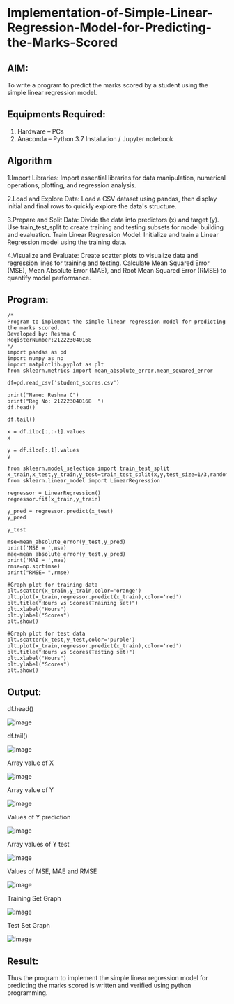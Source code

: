 # Implementation-of-Simple-Linear-Regression-Model-for-Predicting-the-Marks-Scored

## AIM:
To write a program to predict the marks scored by a student using the simple linear regression model.

## Equipments Required:
1. Hardware – PCs
2. Anaconda – Python 3.7 Installation / Jupyter notebook

## Algorithm
1.Import Libraries: Import essential libraries for data manipulation, numerical operations, plotting, and regression analysis.

2.Load and Explore Data: Load a CSV dataset using pandas, then display initial and final rows to quickly explore the data's structure. 

3.Prepare and Split Data: Divide the data into predictors (x) and target (y). Use train_test_split to create training and testing subsets for model building and evaluation.
Train Linear Regression Model: Initialize and train a Linear Regression model using the training data.

4.Visualize and Evaluate: Create scatter plots to visualize data and regression lines for training and testing. Calculate Mean Squared Error (MSE), Mean Absolute Error (MAE), and Root Mean Squared Error (RMSE) to quantify model performance.
## Program:
```
/*
Program to implement the simple linear regression model for predicting the marks scored.
Developed by: Reshma C
RegisterNumber:212223040168  
*/
import pandas as pd
import numpy as np
import matplotlib.pyplot as plt
from sklearn.metrics import mean_absolute_error,mean_squared_error

df=pd.read_csv('student_scores.csv')

print("Name: Reshma C")
print("Reg No: 212223040168  ")
df.head()

df.tail()

x = df.iloc[:,:-1].values
x

y = df.iloc[:,1].values
y

from sklearn.model_selection import train_test_split
x_train,x_test,y_train,y_test=train_test_split(x,y,test_size=1/3,random_state=0)
from sklearn.linear_model import LinearRegression

regressor = LinearRegression()
regressor.fit(x_train,y_train)

y_pred = regressor.predict(x_test)
y_pred

y_test

mse=mean_absolute_error(y_test,y_pred)
print('MSE = ',mse)
mae=mean_absolute_error(y_test,y_pred)
print('MAE = ',mae)
rmse=np.sqrt(mse)
print("RMSE= ",rmse)
 
#Graph plot for training data
plt.scatter(x_train,y_train,color='orange')
plt.plot(x_train,regressor.predict(x_train),color='red')
plt.title("Hours vs Scores(Training set)")
plt.xlabel("Hours")
plt.ylabel("Scores")
plt.show()

#Graph plot for test data
plt.scatter(x_test,y_test,color='purple')
plt.plot(x_train,regressor.predict(x_train),color='red')
plt.title("Hours vs Scores(Testing set)")
plt.xlabel("Hours")
plt.ylabel("Scores")
plt.show()
```

## Output:
df.head()

![image](https://github.com/user-attachments/assets/9745e310-d0cd-41d6-86e1-7a0738db7608)

df.tail()

![image](https://github.com/user-attachments/assets/da8d7ce0-5b73-468a-af8a-4f41f99111a9)

Array value of X


![image](https://github.com/user-attachments/assets/9bc8fd7b-6b43-43ea-b3bc-92fa804222a4)

Array value of Y


![image](https://github.com/user-attachments/assets/5ce7877d-6b71-4c44-b70f-e95076ea9fc3)

Values of Y prediction


![image](https://github.com/user-attachments/assets/9157a7bc-7c34-4fd0-8c24-8b572dd13c14)

Array values of Y test


![image](https://github.com/user-attachments/assets/8744c8bd-7c3e-410f-9d7c-e8c91d17085a)

Values of MSE, MAE and RMSE


![image](https://github.com/user-attachments/assets/546c72cf-d8d0-47c7-bc25-bce064d82ecf)

Training Set Graph


![image](https://github.com/user-attachments/assets/c0e6732c-6d7e-4764-a0df-87a55577998d)

Test Set Graph


![image](https://github.com/user-attachments/assets/b9f79dbc-9786-4db5-8afe-22b25f998b68)

## Result:
Thus the program to implement the simple linear regression model for predicting the marks scored is written and verified using python programming.
